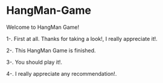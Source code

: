 # HangMan-Game
Welcome to HangMan Game!

1-. First at all. Thanks for taking a look!, I really appreciate it!.

2-. This HangMan Game is finished.

3-. You should play it!.

4-. I really appreciate any recommendation!.  
